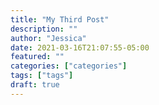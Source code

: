 ```yaml
---
title: "My Third Post"
description: ""
author: "Jessica"
date: 2021-03-16T21:07:55-05:00
featured: ""
categories: ["categories"]
tags: ["tags"]
draft: true
---
```

